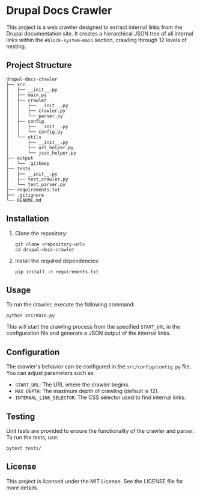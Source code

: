 # Drupal Docs Crawler

This project is a web crawler designed to extract internal links from the Drupal documentation site. It creates a hierarchical JSON tree of all internal links within the `#block-system-main` section, crawling through 12 levels of nesting.

## Project Structure

```
drupal-docs-crawler
├── src
│   ├── __init__.py
│   ├── main.py
│   ├── crawler
│   │   ├── __init__.py
│   │   ├── crawler.py
│   │   └── parser.py
│   ├── config
│   │   ├── __init__.py
│   │   └── config.py
│   └── utils
│       ├── __init__.py
│       ├── url_helper.py
│       └── json_helper.py
├── output
│   └── .gitkeep
├── tests
│   ├── __init__.py
│   ├── test_crawler.py
│   └── test_parser.py
├── requirements.txt
├── .gitignore
└── README.md
```

## Installation

1. Clone the repository:
   ```
   git clone <repository-url>
   cd drupal-docs-crawler
   ```

2. Install the required dependencies:
   ```
   pip install -r requirements.txt
   ```

## Usage

To run the crawler, execute the following command:
```
python src/main.py
```

This will start the crawling process from the specified `START_URL` in the configuration file and generate a JSON output of the internal links.

## Configuration

The crawler's behavior can be configured in the `src/config/config.py` file. You can adjust parameters such as:
- `START_URL`: The URL where the crawler begins.
- `MAX_DEPTH`: The maximum depth of crawling (default is 12).
- `INTERNAL_LINK_SELECTOR`: The CSS selector used to find internal links.

## Testing

Unit tests are provided to ensure the functionality of the crawler and parser. To run the tests, use:
```
pytest tests/
```

## License

This project is licensed under the MIT License. See the LICENSE file for more details.